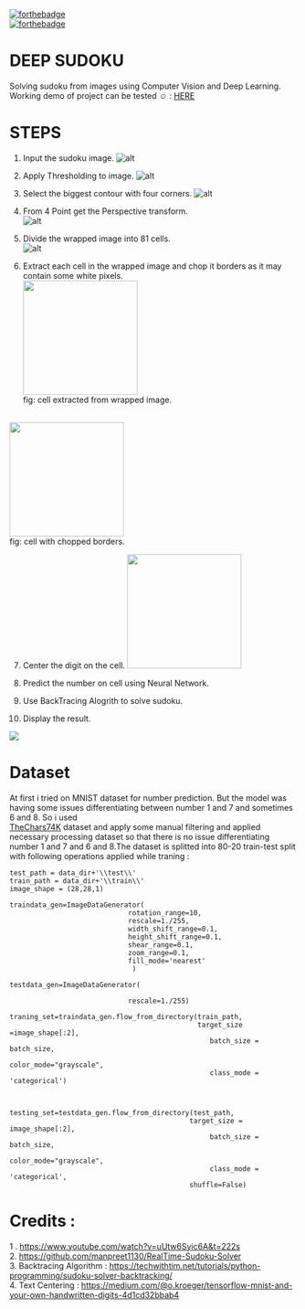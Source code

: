 
[![forthebadge](https://forthebadge.com/images/badges/made-with-python.svg)](https://forthebadge.com)   
[![forthebadge](https://forthebadge.com/images/badges/built-with-love.svg)](https://forthebadge.com)

# DEEP SUDOKU
Solving sudoku from images using Computer Vision and Deep Learning. <br/>
Working demo of project can be tested ☺️ : [HERE](https://solveyoursudoku.herokuapp.com/)<br/>

# STEPS 
 1. Input the sudoku image.
![alt](MEDIA/test3.jpg)

 2. Apply Thresholding to image.
![alt](MEDIA/threshold.jpg)

 3. Select the biggest contour with four corners.
![alt](MEDIA/thresholdg.jpg) 


 4. From 4 Point get the Perspective transform.    
![alt](MEDIA/wrapped.jpg)

 5. Divide the wrapped image into 81 cells.  
![alt](MEDIA/wrappedg.jpg)
 
 6. Extract each cell in the wrapped image and chop it borders as it may contain some white pixels.<br>
   <img src = "MEDIA/noncentered.jpg" width=200><br>
     fig: cell extracted from wrapped image.
   <br>  
  <img src = "MEDIA/chopped.jpg" width=200><br>
    fig: cell with chopped borders.

7. Center the digit on the cell. 
   <img src = "MEDIA/CENTRERD.jpg" width=200>


8. Predict the number on cell using Neural Network.
9. Use BackTracing Alogrith to solve sudoku.<br>
10. Display the result.
 <img src = "MEDIA/result.jpg" >
   



# Dataset 
At first i tried on MNIST dataset for number prediction. But the model was having some issues differentiating between number 1 and 7 and sometimes 6 and 8. So i used  	
[TheChars74K](http://www.ee.surrey.ac.uk/CVSSP/demos/chars74k/) dataset and apply some manual filtering and applied necessary processing dataset so that there is no issue
differentiating number 1 and 7 and 6 and 8.The dataset is splitted into 80-20 train-test split with following operations applied while traning : 
```
test_path = data_dir+'\\test\\'
train_path = data_dir+'\\train\\'
image_shape = (28,28,1)
```
```
traindata_gen=ImageDataGenerator(
                             rotation_range=10,
                             rescale=1./255,
                             width_shift_range=0.1,
                             height_shift_range=0.1,
                             shear_range=0.1,
                             zoom_range=0.1,
                             fill_mode='nearest'
                              )

testdata_gen=ImageDataGenerator(
                             
                             rescale=1./255)
```

```
traning_set=traindata_gen.flow_from_directory(train_path,
                                              target_size =image_shape[:2],
                                                 batch_size = batch_size,
                                                 color_mode="grayscale",
                                                 class_mode = 'categorical')



testing_set=testdata_gen.flow_from_directory(test_path,
                                            target_size = image_shape[:2],
                                                 batch_size = batch_size,
                                                 color_mode="grayscale",
                                                 class_mode = 'categorical',
                                            shuffle=False)                                                 
```




# Credits : 
1 . https://www.youtube.com/watch?v=uUtw6Syic6A&t=222s <br>
2. https://github.com/manpreet1130/RealTime-Sudoku-Solver <br>
3. Backtracing Algorithm : https://techwithtim.net/tutorials/python-programming/sudoku-solver-backtracking/ <br>
4. Text Centering : https://medium.com/@o.kroeger/tensorflow-mnist-and-your-own-handwritten-digits-4d1cd32bbab4



 







 


